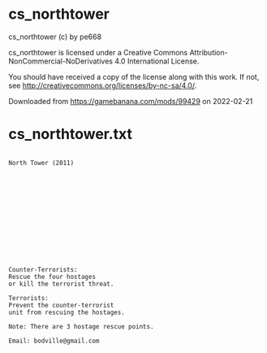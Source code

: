 # cs_northtower

cs_northtower (c) by pe668

cs_northtower is licensed under a
Creative Commons Attribution-NonCommercial-NoDerivatives 4.0 International License.

You should have received a copy of the license along with this
work. If not, see <http://creativecommons.org/licenses/by-nc-sa/4.0/>.

Downloaded from https://gamebanana.com/mods/99429 on 2022-02-21

# cs_northtower.txt
```

North Tower (2011)














Counter-Terrorists: 
Rescue the four hostages
or kill the terrorist threat.

Terrorists: 
Prevent the counter-terrorist
unit from rescuing the hostages.

Note: There are 3 hostage rescue points. 

Email: bodville@gmail.com
```
